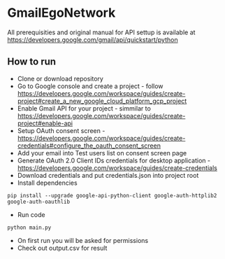 # GmailEgoNetwork


All prerequisities and original manual for API settup is available at https://developers.google.com/gmail/api/quickstart/python

## How to run

* Clone or download repository
* Go to Google console and create a project - follow https://developers.google.com/workspace/guides/create-project#create_a_new_google_cloud_platform_gcp_project
* Enable Gmail API for your project - simmilar to https://developers.google.com/workspace/guides/create-project#enable-api
* Setup OAuth consent screen - https://developers.google.com/workspace/guides/create-credentials#configure_the_oauth_consent_screen
* Add your email into Test users list on consent screen page
* Generate OAuth 2.0 Client IDs credentials for desktop application - https://developers.google.com/workspace/guides/create-credentials
* Download credentials and put credentials.json into project root
*  Install dependencies

```
pip install --upgrade google-api-python-client google-auth-httplib2 google-auth-oauthlib
```
*  Run code
```
python main.py
```
* On first run you will be asked for permissions
* Check out output.csv for result
